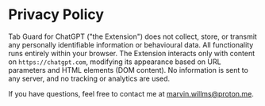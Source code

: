 # Privacy Policy

Tab Guard for ChatGPT ("the Extension") does not collect, store, or transmit any personally identifiable information or behavioural data. All functionality runs entirely within your browser. The Extension interacts only with content on `https://chatgpt.com`, modifying its appearance based on URL parameters and HTML elements (DOM content). No information is sent to any server, and no tracking or analytics are used.

If you have questions, feel free to contact me at [marvin.willms@proton.me](mailto:marvin.willms@proton.me).
